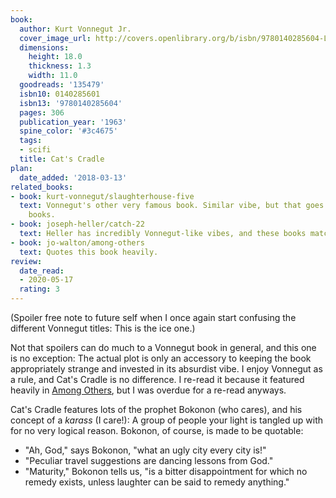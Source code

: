 ```yaml
---
book:
  author: Kurt Vonnegut Jr.
  cover_image_url: http://covers.openlibrary.org/b/isbn/9780140285604-L.jpg
  dimensions:
    height: 18.0
    thickness: 1.3
    width: 11.0
  goodreads: '135479'
  isbn10: 0140285601
  isbn13: '9780140285604'
  pages: 306
  publication_year: '1963'
  spine_color: '#3c4675'
  tags:
  - scifi
  title: Cat's Cradle
plan:
  date_added: '2018-03-13'
related_books:
- book: kurt-vonnegut/slaughterhouse-five
  text: Vonnegut's other very famous book. Similar vibe, but that goes for all his
    books.
- book: joseph-heller/catch-22
  text: Heller has incredibly Vonnegut-like vibes, and these books match up well.
- book: jo-walton/among-others
  text: Quotes this book heavily.
review:
  date_read:
  - 2020-05-17
  rating: 3
---
```


(Spoiler free note to future self when I once again start confusing the different Vonnegut titles: This is the ice one.)

Not that spoilers can do much to a Vonnegut book in general, and this one is no exception: The actual plot is only an
accessory to keeping the book appropriately strange and invested in its absurdist vibe.  I enjoy Vonnegut as a rule, and
Cat's Cradle is no difference. I re-read it because it featured heavily in [Among
Others](/jo-walton/among-others/), but I was overdue for a re-read anyways.

Cat's Cradle features lots of the prophet Bokonon (who cares), and his concept of a *karass* (I care!): A group of
people your light is tangled up with for no very logical reason. Bokonon, of course, is made to be quotable:

- "Ah, God," says Bokonon, "what an ugly city every city is!"
- "Peculiar travel suggestions are dancing lessons from God."
- "Maturity," Bokonon tells us, "is a bitter disappointment for which no remedy exists, unless laughter can be said to
  remedy anything."
